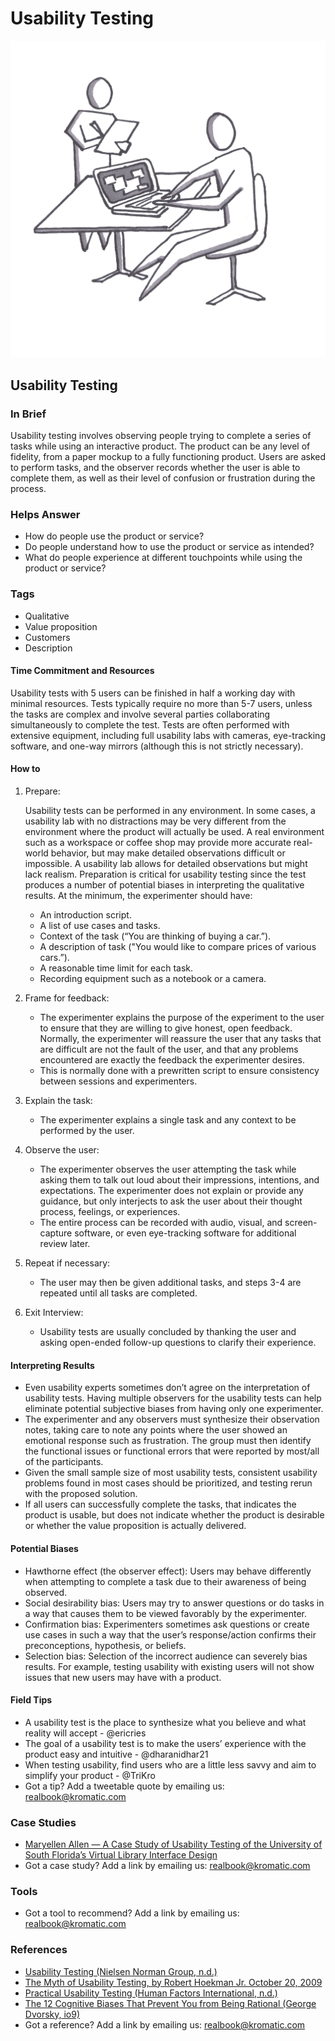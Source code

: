 # Usability Testing

![](../.gitbook/assets/illustration-usability-testing-real-startup-book.png)

## Usability Testing

### In Brief

Usability testing involves observing people trying to complete a series of tasks while using an interactive product. The product can be any level of fidelity, from a paper mockup to a fully functioning product. Users are asked to perform tasks, and the observer records whether the user is able to complete them, as well as their level of confusion or frustration during the process.

### Helps Answer

* How do people use the product or service?
* Do people understand how to use the product or service as intended?
* What do people experience at different touchpoints while using the product or service?

### Tags

* Qualitative
* Value proposition
* Customers
* Description

#### Time Commitment and Resources

Usability tests with 5 users can be finished in half a working day with minimal resources. Tests typically require no more than 5-7 users, unless the tasks are complex and involve several parties collaborating simultaneously to complete the test. Tests are often performed with extensive equipment, including full usability labs with cameras, eye-tracking software, and one-way mirrors \(although this is not strictly necessary\).

#### How to

1. Prepare: 

   Usability tests can be performed in any environment. In some cases, a usability lab with no distractions may be very different from the environment where the product will actually be used. A real environment such as a workspace or coffee shop may provide more accurate real-world behavior, but may make detailed observations difficult or impossible. A usability lab allows for detailed observations but might lack realism. Preparation is critical for usability testing since the test produces a number of potential biases in interpreting the qualitative results. At the minimum, the experimenter should have:

   * An introduction script.
   * A list of use cases and tasks.
   * Context of the task \(“You are thinking of buying a car.”\).
   * A description of task \("You would like to compare prices of various cars.”\).
   * A reasonable time limit for each task.
   * Recording equipment such as a notebook or a camera.

2. Frame for feedback:
   * The experimenter explains the purpose of the experiment to the user to ensure that they are willing to give honest, open feedback. Normally, the experimenter will reassure the user that any tasks that are difficult are not the fault of the user, and that any problems encountered are exactly the feedback the experimenter desires.
   * This is normally done with a prewritten script to ensure consistency between sessions and experimenters.
3. Explain the task:
   * The experimenter explains a single task and any context to be performed by the user. 
4. Observe the user:
   * The experimenter observes the user attempting the task while asking them to talk out loud about their impressions, intentions, and expectations. The experimenter does not explain or provide any guidance, but only interjects to ask the user about their thought process, feelings, or experiences.
   * The entire process can be recorded with audio, visual, and screen-capture software, or even eye-tracking software for additional review later.
5. Repeat if necessary:
   * The user may then be given additional tasks, and steps 3-4 are repeated until all tasks are completed.
6. Exit Interview:
   * Usability tests are usually concluded by thanking the user and asking open-ended follow-up questions to clarify their experience.

#### Interpreting Results

* Even usability experts sometimes don’t agree on the interpretation of usability tests. Having multiple observers for the usability tests can help eliminate potential subjective biases from having only one experimenter.
* The experimenter and any observers must synthesize their observation notes, taking care to note any points where the user showed an emotional response such as frustration. The group must then identify the functional issues or functional errors that were reported by most/all of the participants.
* Given the small sample size of most usability tests, consistent usability problems found in most cases should be prioritized, and testing rerun with the proposed solution.
* If all users can successfully complete the tasks, that indicates the product is usable, but does not indicate whether the product is desirable or whether the value proposition is actually delivered.

#### Potential Biases

* Hawthorne effect \(the observer effect\): Users may behave differently when attempting to complete a task due to their awareness of being observed.
* Social desirability bias: Users may try to answer questions or do tasks in a way that causes them to be viewed favorably by the experimenter.
* Confirmation bias: Experimenters sometimes ask questions or create use cases in such a way that the user’s response/action confirms their preconceptions, hypothesis, or beliefs. 
* Selection bias: Selection of the incorrect audience can severely bias results. For example, testing usability with existing users will not show issues that new users may have with a product.

#### Field Tips

* A usability test is the place to synthesize what you believe and what reality will accept - @ericries 
* The goal of a usability test is to make the users’ experience with the product easy and intuitive - @dharanidhar21
* When testing usability, find users who are a little less savvy and aim to simplify your product - @TriKro
* Got a tip? Add a tweetable quote by emailing us: [realbook@kromatic.com](mailto:realbook@kromatic.com)

### Case Studies

* [Maryellen Allen — A Case Study of Usability Testing of the University of South Florida’s Virtual Library Interface Design](http://www.geocities.ws/scienceofinformation_dc/Documentos/OnlineInformation/p40.pdf)
* Got a case study? Add a link by emailing us: [realbook@kromatic.com](mailto:realbook@kromatic.com) 

### Tools

* Got a tool to recommend? Add a link by emailing us: [realbook@kromatic.com](mailto:realbook@kromatic.com)

### References

* [Usability Testing \(Nielsen Norman Group, n.d.\)](https://www.nngroup.com/courses/usability-testing/)
* [The Myth of Usability Testing, by Robert Hoekman Jr. October 20, 2009](https://alistapart.com/article/the-myth-of-usability-testing)
* [Practical Usability Testing \(Human Factors International, n.d.\)](http://www.humanfactors.com/training/practical_usability_testing.asp)
* [The 12 Cognitive Biases That Prevent You from Being Rational \(George Dvorsky, io9\)](http://io9.gizmodo.com/5974468/the-most-common-cognitive-biases-that-prevent-you-from-being-rational)
* Got a reference? Add a link by emailing us: [realbook@kromatic.com](mailto:realbook@kromatic.com)

